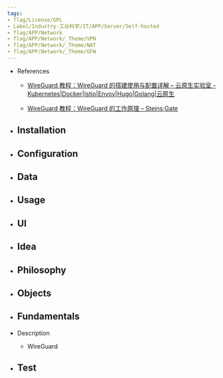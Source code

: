```yaml
---
tags:
- flag/License/GPL
- Label/Industry-工业科学/IT/APP/Server/Self-hosted
- flag/APP/Network
- flag/APP/Network/_Theme/VPN
- flag/APP/Network/_Theme/NAT
- flag/APP/Network/_Theme/GFW
---
```


- References
    - [WireGuard 教程：WireGuard 的搭建使用与配置详解 – 云原生实验室 - Kubernetes|Docker|Istio|Envoy|Hugo|Golang|云原生](https://icloudnative.io/posts/wireguard-docs-practice/)

    - [WireGuard 教程：WireGuard 的工作原理 – Steins;Gate](https://www.kryii.com/32.html)

- Installation
    - 

- Configuration
    - 

- Data
    - 

- Usage
    - 

- UI
    - 

- Idea
    - 

- Philosophy
    - 

- Objects
    - 

- Fundamentals
    - 

- Description
    - WireGuard

- Test
    - 
